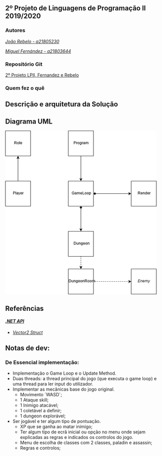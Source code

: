 ## 2º Projeto de Linguagens de Programação II 2019/2020

### Autores

*[João Rebelo - a21805230](https://github.com/JBernardoRebelo)*

*[Miguel Fernández - a21803644](https://github.com/MizuRyujin)*

### Repositório Git

[2º Projeto LPII, Fernandez
 e Rebelo](https://github.com/JBernardoRebelo/Projeto2_LPII_Fernandez_Rebelo)

### Quem fez o quê

## Descrição e arquitetura da Solução

## Diagrama UML

![](DiabloUml.png)

## Referências

#### *[.NET API](https://docs.microsoft.com/en-us/dotnet/api/?view=netcore-2.2)*

- *[Vector2 Struct](https://docs.microsoft.com/en-us/dotnet/api/system.numerics.vector2?view=netframework-4.8)*

## **Notas de dev:**

### **De Essencial implementação:**

- Implementação o Game Loop e o Update Method.
- Duas threads: a thread principal do jogo (que executa o game loop) e uma thread para ler input do utilizador.
- Implementar as mecânicas base do jogo original.
  - Movimento ´WASD´;
  - 1 Ataque skill;
  - 1 Inimigo atacável;
  - 1 coletável a definir;
  - 1 dungeon explorável;
- Ser jogável e ter algum tipo de pontuação.
  - XP que se ganha ao matar inimigo;
  - Ter algum tipo de ecrã inicial ou opção no menu onde sejam explicadas as regras e indicados os controlos do jogo.
  - Menu de escolha de classes com 2 classes, paladin e assassin;
  - Regras e controlos;
